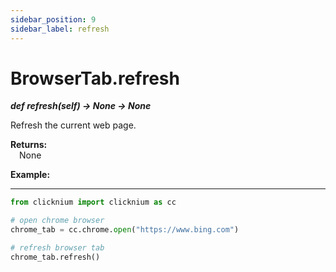 ```yaml
---
sidebar_position: 9
sidebar_label: refresh
---
```

# BrowserTab.refresh

***def refresh(self) -> None -> None***  

Refresh the current web page.

**Returns:**  
    &emsp;None

**Example:**
***
```python
from clicknium import clicknium as cc

# open chrome browser
chrome_tab = cc.chrome.open("https://www.bing.com")

# refresh browser tab
chrome_tab.refresh()
```